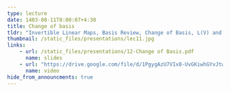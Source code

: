 ```yaml
---
type: lecture
date: 1403-08-11T8:00:07+4:30
title: Change of basis
tldr: "Invertible Linear Maps, Basis Review, Change of Basis, L(V) and Change of Basis, L(V,W) and Change of Basis"
thumbnail: /static_files/presentations/lec11.jpg
links: 
    - url: /static_files/presentations/12-Change of Basis.pdf
      name: slides
    - url: "https://drive.google.com/file/d/1PgygAzU7VIx8-UvGKiwhGYvJtw3P0bwB/view?usp=sharing"
      name: video  
hide_from_announcments: true
---
```


